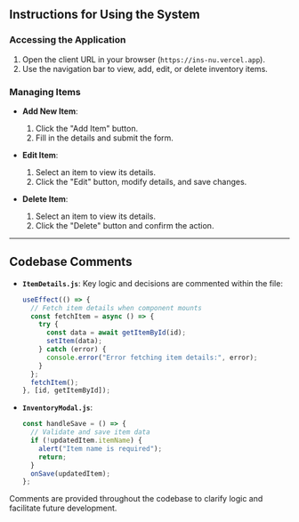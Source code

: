 
## Instructions for Using the System

### Accessing the Application
1. Open the client URL in your browser (`https://ins-nu.vercel.app`).
2. Use the navigation bar to view, add, edit, or delete inventory items.

### Managing Items
- **Add New Item**:
  1. Click the "Add Item" button.
  2. Fill in the details and submit the form.

- **Edit Item**:
  1. Select an item to view its details.
  2. Click the "Edit" button, modify details, and save changes.

- **Delete Item**:
  1. Select an item to view its details.
  2. Click the "Delete" button and confirm the action.

---

## Codebase Comments
- **`ItemDetails.js`**:
  Key logic and decisions are commented within the file:
  ```javascript
  useEffect(() => {
    // Fetch item details when component mounts
    const fetchItem = async () => {
      try {
        const data = await getItemById(id);
        setItem(data);
      } catch (error) {
        console.error("Error fetching item details:", error);
      }
    };
    fetchItem();
  }, [id, getItemById]);
  ```

- **`InventoryModal.js`**:
  ```javascript
  const handleSave = () => {
    // Validate and save item data
    if (!updatedItem.itemName) {
      alert("Item name is required");
      return;
    }
    onSave(updatedItem);
  };
  ```

Comments are provided throughout the codebase to clarify logic and facilitate future development.

